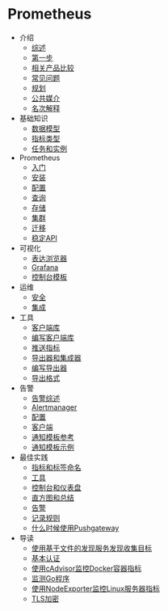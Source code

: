 # Prometheus

* 介绍
    * [综述](./ingroduction/overview.md)
    * [第一步](./ingroduction/first-steps.md)
    * [相关产品比较](./ingroduction/comparison-to-alternatives.md)
    * [常见问题](./ingroduction/faq.md)
    * [规划](./ingroduction/roadmap.md)
    * [公共媒介](./ingroduction/media.md)
    * [名次解释](./ingroduction/glossary.md)
* 基础知识
    * [数据模型](./concepts/data-model.md)
    * [指标类型](./concepts/metric-types.md)
    * [任务和实例](./concepts/jobs-and-instances.md)
* Prometheus
    * [入门](./prometheus/getting-started.md)
    * [安装](./prometheus/installation.md)
    * [配置](./prometheus/configuration.md)
    * [查询](./prometheus/querying.md)
    * [存储](./prometheus/storage.md)
    * [集群](./prometheus/federation.md)
    * [迁移](./prometheus/migration.md)
    * [稳定API](./prometheus/api-stability.md)
* 可视化
    * [表达浏览器](./visualization/expression-browser.md)
    * [Grafana](./visualization/grafana.md)
    * [控制台模板](./visualization/console-templates.md) 
* 运维
    * [安全](./operating/security.md)
    * [集成](./operating/integrations.md)
* 工具
    * [客户端库](./instrumenting/client-libraries.md)
    * [编写客户端库](./instrumenting/writing-client-libraries.md)
    * [推送指标](./instrumenting/pushing-metrics.md)
    * [导出器和集成器](./instrumenting/exporters-and-integration.md)
    * [编写导出器](./instrumenting/writing-exporters.md)
    * [导出格式](./instrumenting/exposition-metrics.md)
* 告警
    * [告警综述](./alerting/alerting-overview.md)
    * [Alertmanager](./alerting/alertmanager.md)
    * [配置](./alerting/configuration.md)
    * [客户端](./alerting/clients.md)
    * [通知模板参考](./alerting/notification-template-reference.md)
    * [通知模板示例](./alerting/notification-template-examples.md)
* 最佳实践
    * [指标和标签命名](./best-practices/metric-and-label-naming.md)
    * [工具](./best-practices/instrumentation.md)
    * [控制台和仪表盘](./best-practices/consoles-and-dashboards.md)
    * [直方图和总结](./best-practices/histograms-and-sumaries.md)
    * [告警](./best-practices/alerting.md)
    * [记录规则](./best-practices/recording-rules.md)
    * [什么时候使用Pushgateway](./best-practices/when-to-use-pushgateway.md)
* 导读
    * [使用基于文件的发现服务发现收集目标](./guide/use-file-based-service-discovery-to-discover-scape-targets.md)
    * [基本认证](./guide/basic-auth.md)
    * [使用cAdvisor监控Docker容器指标](./guide/monitoring-docker-container-metrics-using-cadvisor.md)
    * [监测Go程序](./guide/instrumenting-go-application.md)
    * [使用NodeExporter监控Linux服务器指标](./guide/monitoring-linux-host-metrics-with-the-node-exporter.md)
    * [TLS加密](./guide/tls-encryption.md)